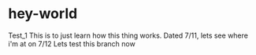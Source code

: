 # hey-world
Test_1
This is to just learn how this thing works. Dated 7/11, lets see where i'm at on 7/12
Lets test this branch now
